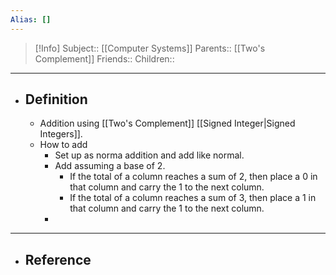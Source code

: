 ```yaml
---
Alias: []
---
```

> [!Info]
> Subject:: [[Computer Systems]]
> Parents:: [[Two's Complement]]
> Friends:: 
> Children:: 
---
- ## Definition
	- Addition using [[Two's Complement]] [[Signed Integer|Signed Integers]].
	- How to add
		- Set up as norma addition and add like normal.
		- Add assuming a base of 2.
			- If the total of a column reaches a sum of 2, then place a 0 in that column and carry the 1 to the next column.
			- If the total of a column reaches a sum of 3, then place a 1 in that column and carry the 1 to the next column.
		- 
---
- ## Reference